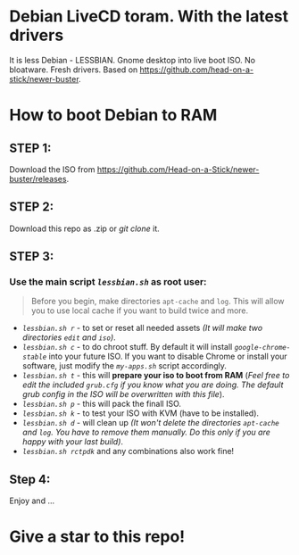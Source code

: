 # Debian LiveCD toram. With the latest drivers

It is less Debian - LESSBIAN.
Gnome desktop into live boot ISO. No bloatware. Fresh drivers.
Based on https://github.com/head-on-a-stick/newer-buster.

# How to boot Debian to RAM
## STEP 1:
Download the ISO from https://github.com/Head-on-a-Stick/newer-buster/releases.
## STEP 2:
Download this repo as .zip or _git clone_ it.
## STEP 3:
### Use the main script _`lessbian.sh`_ as root user:
> Before you begin, make directories `apt-cache` and `log`. This will allow you to use local cache if you want to build twice and more.
* _`lessbian.sh r`_ - to set or reset all needed assets _(It will make two directories `edit` and `iso`)_.
* _`lessbian.sh c`_ - to do chroot stuff. By default it will install _`google-chrome-stable`_ into your future ISO. If you want to disable Chrome or install your software, just modify the _`my-apps.sh`_ script accordingly.
* _`lessbian.sh t`_ - this will __prepare your iso to boot from RAM__ (_Feel free to edit the included _`grub.cfg`_ if you know what you are doing. The default grub config in the ISO will be overwritten with this file_).
* _`lessbian.sh p`_ - this will pack the finall ISO.
* _`lessbian.sh k`_ - to test your ISO with KVM (have to be installed).
* _`lessbian.sh d`_ - will clean up _(It won't delete the directories `apt-cache` and `log`. You have to remove them manually. Do this only if you are happy with your last build)_.
* _`lessbian.sh rctpdk`_ and any combinations also work fine!
## Step 4:
Enjoy and ...
# Give a star to this repo!
